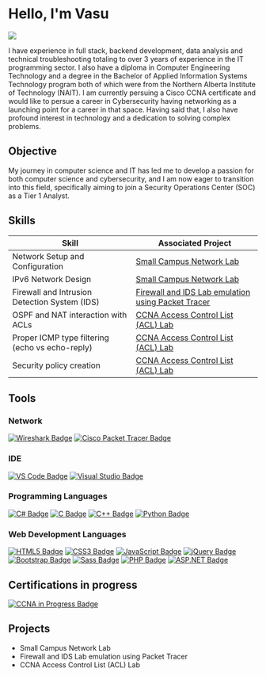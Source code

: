 # Hello, I'm Vasu
<a href="https://www.linkedin.com/in/vasudevan-sambasivam/"><img src="https://img.shields.io/badge/-LinkedIn-0072b1?&style=for-the-badge&logo=linkedin&logoColor=white" /></a>

I have experience in full stack, backend development, data analysis and technical troubleshooting totaling to over 3 years of experience in the IT programming sector. I also have a diploma in Computer Engineering Technology and a degree in the Bachelor of Applied Information Systems Technology program both of which were from the Northern Alberta Institute of Technology (NAIT). I am currently persuing a Cisco CCNA certificate and would like to persue a career in Cybersecurity having networking as a launching point for a career in that space. Having said that, I also have profound interest in technology and a dedication to solving complex problems.

## Objective

My journey in computer science and IT has led me to develop a passion for both computer science and cybersecurity, and I am now eager to transition into this field, specifically aiming to join a Security Operations Center (SOC) as a Tier 1 Analyst.

## Skills

| Skill                                           | Associated Project         |
|-------------------------------------------------|----------------------------|
| Network Setup and Configuration                 | <a href="https://github.com/vasusam1/Small_Campus_Network_LAB">Small Campus Network Lab</a> |
| IPv6 Network Design                             | <a href="https://github.com/vasusam1/Small_Campus_Network_LAB">Small Campus Network Lab</a> |
| Firewall and Intrusion Detection System (IDS)   | <a href="https://github.com/vasusam1/Mimicking-firewall-and-Intrusion-Detection-System-IDS-using-Access-Control-Lists-ACLs-">Firewall and IDS Lab emulation using Packet Tracer</a> |
| OSPF and NAT interaction with ACLs              | <a href="https://github.com/vasusam1/CCNA-Access-Control-List--ACL-_Lab">CCNA Access Control List (ACL) Lab</a> |
| Proper ICMP type filtering (echo vs echo-reply) | <a href="https://github.com/vasusam1/CCNA-Access-Control-List--ACL-_Lab">CCNA Access Control List (ACL) Lab</a> |
| Security policy creation                        | <a href="https://github.com/vasusam1/CCNA-Access-Control-List--ACL-_Lab">CCNA Access Control List (ACL) Lab</a> |

## Tools

### Network
<div>
    <a href="https://www.wireshark.org/docs/" target="_blank"><img src="https://img.shields.io/badge/-Wireshark-1679A7?&style=for-the-badge&logo=Wireshark&logoColor=white" alt="Wireshark Badge" /></a>
    <a href="https://www.netacad.com/courses/packet-tracer" target="_blank"><img src="https://img.shields.io/badge/-Cisco%20Packet%20Tracer-1BA0D7?style=for-the-badge&logo=cisco&logoColor=white" alt="Cisco Packet Tracer Badge" /></a>
</div>

### IDE
<div>
    <a href="https://code.visualstudio.com/docs" target="_blank"><img src="https://img.shields.io/badge/VS%20Code-007ACC?style=for-the-badge&logo=visual-studio-code&logoColor=white" alt="VS Code Badge" /></a>
    <a href="https://learn.microsoft.com/visualstudio/" target="_blank"><img src="https://img.shields.io/badge/Visual%20Studio-5C2D91?style=for-the-badge&logo=visual-studio&logoColor=white" alt="Visual Studio Badge" /></a>
</div>

### Programming Languages
<div>
    <a href="https://learn.microsoft.com/dotnet/csharp/" target="_blank"><img src="https://img.shields.io/badge/C%23-239120?style=for-the-badge&logo=c-sharp&logoColor=white" alt="C# Badge" /></a>
    <a href="https://en.cppreference.com/w/c/language" target="_blank"><img src="https://img.shields.io/badge/C-A8B9CC?style=for-the-badge&logo=c&logoColor=white" alt="C Badge" /></a>
    <a href="https://en.cppreference.com/w/" target="_blank"><img src="https://img.shields.io/badge/C++-00599C?style=for-the-badge&logo=c%2B%2B&logoColor=white" alt="C++ Badge" /></a>
    <a href="https://docs.python.org/3/" target="_blank"><img src="https://img.shields.io/badge/Python-3776AB?style=for-the-badge&logo=python&logoColor=white" alt="Python Badge" /></a>
</div>

### Web Development Languages
<div>
    <a href="https://developer.mozilla.org/docs/Web/HTML" target="_blank"><img src="https://img.shields.io/badge/HTML5-E34F26?style=for-the-badge&logo=html5&logoColor=white" alt="HTML5 Badge" /></a>
    <a href="https://developer.mozilla.org/docs/Web/CSS" target="_blank"><img src="https://img.shields.io/badge/CSS3-1572B6?style=for-the-badge&logo=css3&logoColor=white" alt="CSS3 Badge" /></a>
    <a href="https://developer.mozilla.org/docs/Web/JavaScript" target="_blank"><img src="https://img.shields.io/badge/JavaScript-F7DF1E?style=for-the-badge&logo=javascript&logoColor=black" alt="JavaScript Badge" /></a>
    <a href="https://api.jquery.com/" target="_blank"><img src="https://img.shields.io/badge/jQuery-0769AD?style=for-the-badge&logo=jquery&logoColor=white" alt="jQuery Badge" /></a>
    <a href="https://getbootstrap.com/docs/" target="_blank"><img src="https://img.shields.io/badge/Bootstrap-7952B3?style=for-the-badge&logo=bootstrap&logoColor=white" alt="Bootstrap Badge" /></a>
    <a href="https://sass-lang.com/documentation" target="_blank"><img src="https://img.shields.io/badge/Sass-CC6699?style=for-the-badge&logo=sass&logoColor=white" alt="Sass Badge" /></a>
    <a href="https://www.php.net/docs.php" target="_blank"><img src="https://img.shields.io/badge/PHP-777BB4?style=for-the-badge&logo=php&logoColor=white" alt="PHP Badge" /></a>
    <a href="https://learn.microsoft.com/aspnet/" target="_blank"><img src="https://img.shields.io/badge/ASP.NET-512BD4?style=for-the-badge&logo=dotnet&logoColor=white" alt="ASP.NET Badge" /></a>
</div>

## Certifications in progress
<div>
    <a href="https://www.cisco.com/c/en/us/training-events/training-certifications/certifications/associate/ccna.html" target="_blank"><img src="https://img.shields.io/badge/CCNA?style=for-the-badge&logo=cisco&logoColor=white" alt="CCNA in Progress Badge" /></a>
</div>

## Projects
- Small Campus Network Lab
- Firewall and IDS Lab emulation using Packet Tracer
- CCNA Access Control List (ACL) Lab

